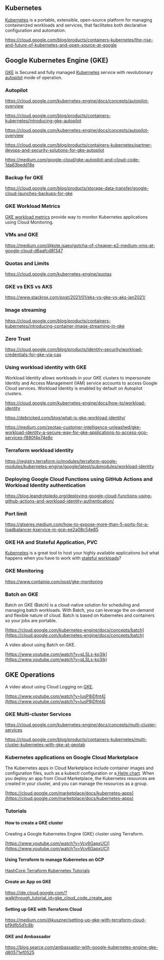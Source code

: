 ## Kubernetes

[Kubernetes](Kubernetes)  is a portable, extensible, open-source platform for managing containerized workloads and services, that facilitates both declarative configuration and automation. 

https://cloud.google.com/blog/products/containers-kubernetes/the-rise-and-future-of-kubernetes-and-open-source-at-google


## Google Kubernetes Engine (GKE)

[GKE](https://cloud.google.com/kubernetes-engine) is Secured and fully managed [Kubernetes](Kubernetes) service with revolutionary [autopilot](https://cloud.google.com/kubernetes-engine/docs/concepts/autopilot-overview) mode of operation.

### Autopilot

https://cloud.google.com/kubernetes-engine/docs/concepts/autopilot-overview

https://cloud.google.com/blog/products/containers-kubernetes/introducing-gke-autopilot

https://cloud.google.com/kubernetes-engine/docs/concepts/autopilot-overview

https://cloud.google.com/blog/products/containers-kubernetes/partner-devops-and-security-solutions-for-gke-autopilot

https://medium.com/google-cloud/gke-autopilot-and-cloud-code-1da63bedd18e

### Backup for GKE


https://cloud.google.com/blog/products/storage-data-transfer/google-cloud-launches-backups-for-gke

### GKE Workload Metrics

[G​K​E workload metrics](https://cloud.google.com/stackdriver/docs/solutions/gke/managing-metrics#workload-metrics) provide way to monitor Kubernetes applications using Cloud Monitoring.

### VMs and GKE

https://medium.com/@kote.isaev/gotcha-of-cheaper-e2-medium-vms-at-google-cloud-d6aafcd8f347

### Quotas and Limits

https://cloud.google.com/kubernetes-engine/quotas

### GKE vs EKS vs AKS

https://www.stackrox.com/post/2021/01/eks-vs-gke-vs-aks-jan2021/

### Image streaming

https://cloud.google.com/blog/products/containers-kubernetes/introducing-container-image-streaming-in-gke

### Zero Trust

https://cloud.google.com/blog/products/identity-security/workload-credentials-for-gke-via-cas

### Using workload identity with GKE


Workload Identity allows workloads in your GKE clusters to impersonate Identity and Access Management (IAM) service accounts to access Google Cloud services. Workload Identity is enabled by default on Autopilot clusters.


https://cloud.google.com/kubernetes-engine/docs/how-to/workload-identity


https://debricked.com/blog/what-is-gke-workload-identity/

https://medium.com/zeotap-customer-intelligence-unleashed/gke-workload-identity-a-secure-way-for-gke-applications-to-access-gcp-services-f880f4e74e8c

### Terraform workload identity

https://registry.terraform.io/modules/terraform-google-modules/kubernetes-engine/google/latest/submodules/workload-identity

### Deploying Google Cloud Functions using GitHub Actions and Workload Identity authentication

https://blog.leandrotoledo.org/deploying-google-cloud-functions-using-github-actions-and-workload-identity-authentication/

### Port limit

https://gtseres.medium.com/how-to-expose-more-than-5-ports-for-a-loadbalancer-kservice-in-gcp-ee2a08c54e85


### GKE HA and Stateful Application, PVC

[Kubernetes](https://cloud.google.com/kubernetes-engine/docs/concepts/kubernetes-engine-overview) is a great tool to host your highly available applications but what happens when you have to work with [stateful workloads](https://www.youtube.com/watch?v=rRZtZX0PDFc)? 

### GKE Monitoring

https://www.containiq.com/post/gke-monitoring


### Batch on GKE

Batch on GKE (Batch) is a cloud-native solution for scheduling and managing batch workloads. With Batch, you can leverage the on-demand and flexible nature of cloud. Batch is based on Kubernetes and containers so your jobs are portable.

[https://cloud.google.com/kubernetes-engine/docs/concepts/batch](https://cloud.google.com/kubernetes-engine/docs/concepts/batch)

A video about using Batch on GKE.

[https://www.youtube.com/watch?v=qLSLs-ko3ik](https://www.youtube.com/watch?v=qLSLs-ko3ik)

## GKE Operations

A video about using Cloud Logging on [GKE](https://cloud.google.com/kubernetes-engine/docs/concepts/kubernetes-engine-overview).

[https://www.youtube.com/watch?v=IusP8jDfnt4](https://www.youtube.com/watch?v=IusP8jDfnt4)


### GKE Multi-cluster Services

https://cloud.google.com/kubernetes-engine/docs/concepts/multi-cluster-services

https://cloud.google.com/blog/products/containers-kubernetes/multi-cluster-kubernetes-with-gke-at-geotab

### Kubernetes applications on Google Cloud Marketplace

The Kubernetes apps in Cloud Marketplace include container images and configuration files, such as a kubectl configuration or a[ Helm chart](https://helm.sh/docs/topics/charts/). When you deploy an app from Cloud Marketplace, the Kubernetes resources are created in your cluster, and you can manage the resources as a group.

[https://cloud.google.com/marketplace/docs/kubernetes-apps](https://cloud.google.com/marketplace/docs/kubernetes-apps)



### Tutorials

#### How to create a GKE cluster

Creating a Google Kubernetes Engine (GKE) cluster using Terraform.

[https://www.youtube.com/watch?v=Vcv6GapxUCI](https://www.youtube.com/watch?v=Vcv6GapxUCI)

#### Using Terraform to manage Kubernetes on GCP

[HashCorp Terraform Kubernetes Tutorials](https://learn.hashicorp.com/tutorials/terraform/gke?in=terraform/kubernetes)

#### Create an App on GKE

https://ide.cloud.google.com/?walkthrough_tutorial_id=gke_cloud_code_create_app


#### Setting up GKE with Terraform Cloud

https://medium.com/@kuszner/setting-up-gke-with-terraform-cloud-bf9dfb5d1c8b

#### GKE and Ambassador

https://blog.searce.com/ambassador-with-google-kubernetes-engine-gke-d80571ef0525


